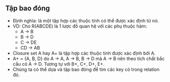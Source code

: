 ## Tập bao đóng
- Định nghĩa: là một tập hợp các thuộc tính có thể được xác định từ nó.
- VD: Cho R(ABCDE) là 1 lược đồ quan hệ với các phụ thuộc hàm:
  - A -> B
  - B -> D
  - C -> DE
  - CD -> AB
- Closure set A hay A+ là tập hợp các thuộc tính được xác định bởi A.
- A+ = {A, B, D} do A -> A, A -> B, B -> D mà A -> B nên theo tích chất bắc cầu có A -> D. Tương tự với B+, C+, D+, E+.
- Chúng ta có thể dựa và tập bao đóng để tìm các key có trong relation đó.
